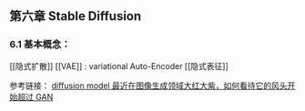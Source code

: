 
## 第六章 Stable Diffusion
### 6.1 基本概念：
[[隐式扩散]] 
[[VAE]] : variational Auto-Encoder
[[隐式表征]]

参考链接：
[diffusion model 最近在图像生成领域大红大紫，如何看待它的风头开始超过 GAN](https://www.zhihu.com/question/536012286/answer/2533146567)

